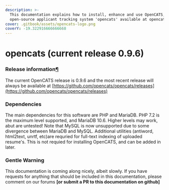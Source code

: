```yaml
---
description: >-
  This documentation explains how to install, enhance and use OpenCATS, the free
  open-source applicant tracking system 'opencats' available at opencats.org
cover: .gitbook/assets/opencats-logo.png
coverY: -19.322916666666668
---
```


# opencats (current release 0.9.6)

### Release information[¶](broken-reference)

The current OpenCATS release is 0.9.6 and the most recent release will always be available at [https://github.com/opencats/opencats/releases](https://github.com/opencats/opencats/releases)

### Dependencies

The main dependencies for this software are PHP and MariaDB. PHP 7.2 is the maximum level supported, and MariaDB 10.6. Higher levels may work, abut are untested! Note that MySQL is now unsupported due to some divergence between MariaDB and MySQL. Additional utilities (antiword, html2text, unrtf, etc)are requried for full-text indexing of uploaded resume's. This is not requied for installing OpenCATS, and can be added in later.

### Gentle Warning

This documentation is coming along nicely, albeit slowly. If you have requests for anything that should be included in this documentation, please comment on our forums **\[or submit a PR to this documentation on github]**

